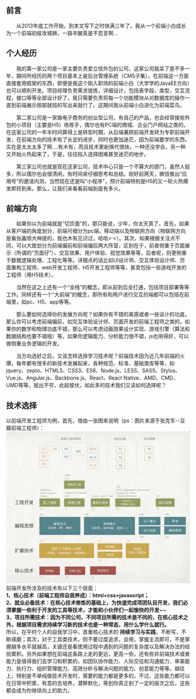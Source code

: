 ## 前言 ##
&emsp;&emsp;从2013年底工作开始，到本文写下之时快满三年了。我从一个前端小白成长为一个前端初级攻城狮，一路辛酸真是不忍言啊...
## 个人经历 ##
&emsp;&emsp;我的第一家公司是一家主要负责爱立信外包的公司，这家公司我呆了差不多一年，期间所经历的两个项目基本上是后台管理系统（CMS子集），在前端这一方面直接套用框架的东西，即便是我这个刚入职场的前端小白（大学学的JavaEE方向）也可以顺利开发。项目经理负责需求提炼，详细设计，包括表字段，类型，交互流程，接口等等全部设计好了，我只需要负责将每一个功能模块从对数据库的操作一直到前端展示按部就班的写出来就行了。这期间我从前端小白进化为前端菜鸟。  

&emsp;&emsp;第二家公司是一家做电子商务的创业型公司，有自己的产品，也会经常接些外包的小项目（主要是H5）练练手，偶尔也有PC端的商城、企业门户网站之类的。在这家公司的一年半时间算得上是转型时期，从后端兼顾前端开发转为专职前端开发，在前端方向的技术有了长足的进步，同时也更加迷茫，因为前端要学的东西，实在是太太太多了啊....有木有，而且技术更新换代很快，一种还没学会，另一种又开始火热起来了，于是，往往陷入选择困难甚至迷茫的地步。  

&emsp;&emsp;第三家公司也就是现在这家公司，技术中心只是一个不算大的部门，虽然人挺多，所以偶尔也会很清闲，有时间来仔细思考和总结。刚好前两天，微信推出“应用号”的邀请内测，当然现在还是叫“小程序”，预计前端特别是H5的又一轮火热爆发即将到来。那么，让我们来看看前端到底有多火。
## 前端方向 ##
&emsp;&emsp;如果你以为前端就是“切页面”的，那只能说，少年，你太天真了。首先，如果从客户端的角度划分，前端可细分为pc端，移动端以及物联网方向（物联网方向是看张鑫旭大神提的，我也木有见识过，哈哈>·<）。其次，如果根据关注点不同，可以大致划分为前端偏前和前端偏后两大阵营，区别在于，前者侧重于页面展示（所谓的“页面仔”）、交互效果、用户体验、视觉效果等等，后者呢，则更侧重于数据逻辑处理、工程化等等。详细点的话比如UI设计师、交互体验设计师、页面重构工程师、web开发工程师、H5开发工程师等等，甚至包括一些游戏开发的工程师（用H5技术）。  

&emsp;&emsp;当然在这之上还有一个“全栈”的概念，即从前到后全打通，包括项目部署等等工作。同样还有一个“大前端”的概念，即所有和用户进行交互的端都可以包括在前端里，如pc、H5、app等等。  

&emsp;&emsp;那么要如何选择你的发展方向呢？如果你有不错的美感或者一些设计的功底，那么你可以考虑前端偏前，如交互体验设计师、页面开发的前端工程师之类的，如果你的数学和物理功底不错，那么可以考虑动画效果设计实现、游戏引擎（算法和数据结构也要不错哦）等，如果你逻辑能力、分析能力很不错，js也用得好，可以做侧重业务逻辑的开发。  

&emsp;&emsp;当方向选好之后，又该怎样选择学习技术呢？前端技术因为近几年前端的火爆，每年都有很多的新技术发展起来，各种规范、标准、基础类库等等，如jquery、zepto、HTML5、CSS3、ES6、Node.js、LESS、SASS、Stylus、Vue.js、Angular.js、Backbone.js、React、React Native、AMD、CMD、UMD等等，层出不穷，此起彼伏。如此多的技术我们又该如何选择呢？

## 技术选择 ##
以前端开发工程师为例，首先，借由一张图来说明（ps：图片来源于张克军--豆瓣前端工程师）：  
![前端技术选择](https://github.com/yuzhantian/blog/raw/master/lib-imgs/fe-develop.png)  
前端开发所涉及的技术有以下三个层面：  
**1、核心技术（前端工程师自我养成）：html+css+javascript；**  
**2、就业必备技术：在核心技术修炼的基础上，为快速完成项团队目开发，我们必须掌握一些利于开发的工具等技术，才能和小伙伴们一起愉快的开发~~**  
**3、项目所需技术：因为不同公司、不同项目所需的技术是不同的，在核心技术之外，根据项目需求持续学习新的技术也是一种常态，用什么学什么就行。**  
所以，在平时个人的自我学习中，首重核心技术的 **持续学习与实践**，不断写，不断琢磨；其次，对于工具类技术，则不要过度追求，会用，掌握主流即可，不是掌握越多水平就越高，关键还是看使用过程中遇到的问题的复杂度以及解决办法的经验累积。另外如果想在前端这条路上走的更远，更高一些，还有些非前端技术或者能力是值得我们去学习和积累的，如团队协作能力、人际交往和沟通能力、审美能力、执行力、组织管理能力、高效分析与解决问题的能力、创意能力等等。越往上，特别是不单纯做技术开发时，需要的能力都是更多的，不过，这些能力都可以在日常中积累，有意的去培养，潜移默化，等到你真正到了一定的层次之后，这些都会成为你继续向上的助力。